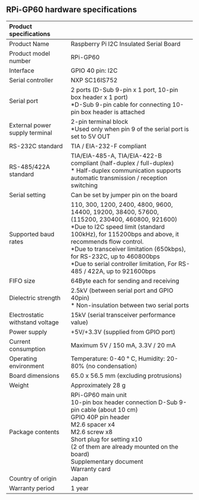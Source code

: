 ## RPi-GP60 hardware specifications
|Product specifications| |  
|:-----|:-----|  
|Product Name|Raspberry Pi I2C Insulated Serial Board|  
|Product model number|RPi-GP60|  
|Interface|GPIO 40 pin: I2C|  
|Serial controller|NXP SC16IS752|  
|Serial port|2 ports (D-Sub 9-pin x 1 port, 10-pin box header x 1 port)<br>*D-Sub 9-pin cable for connecting 10-pin box header is attached|  
|External power supply terminal|2-pin terminal block<br>*Used only when pin 9 of the serial port is set to 5V OUT|  
|RS-232C standard|TIA / EIA-232-F compliant|  
|RS-485/422A standard|TIA/EIA-485-A, TIA/EIA-422-B compliant (half-duplex / full-duplex)<br>* Half-duplex communication supports automatic transmission / reception switching|  
|Serial setting|Can be set by jumper pin on the board|
|Supported baud rates|110, 300, 1200, 2400, 4800, 9600, 14400, 19200, 38400, 57600,<br>(115200, 230400, 460800, 921600)<br>*Due to I2C speed limit (standard 100kHz), for 115200bps and above, it recommends flow control.<br>*Due to transceiver limitation (650kbps), for RS-232C, up to 460800bps<br>*Due to serial controller limitation, For RS-485 / 422A, up to 921600bps
|FIFO size|64Byte each for sending and receiving|  
|Dielectric strength|2.5kV (between serial port and GPIO 40pin)<br>* Non-insulation between two serial ports|  
|Electrostatic withstand voltage|15kV (serial transceiver performance value)|  
|Power supply|+5V/+3.3V (supplied from GPIO port)|  
|Current consumption|Maximum 5V / 150 mA, 3.3V / 20 mA|  
|Operating environment|Temperature: 0-40 ° C, Humidity: 20-80% (no condensation)|  
|Board dimensions|65.0 x 56.5 mm (excluding protrusions)|  
|Weight|Approximately 28 g|  
|Package contents|RPi-GP60 main unit<br>10-pin box header connection D-Sub 9-pin cable (about 10 cm)<br>GPIO 40P pin header<br>M2.6 spacer x4<br>M2.6 screw x8<br>Short plug for setting x10<br> (2 of them are already mounted on the board)<br>Supplementary document<br>Warranty card|  
|Country of origin|Japan|  
|Warranty period|1 year|